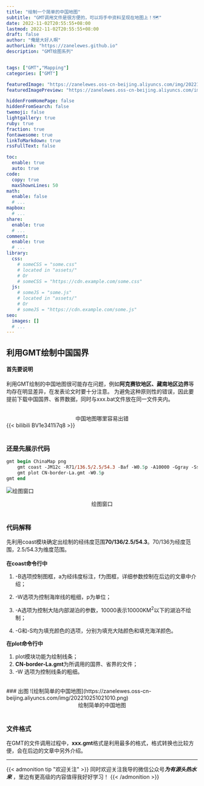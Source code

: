 ```yaml
---
title: "绘制一个简单的中国地图"
subtitle: "GMT调用文件是很方便的，可以将手中资料呈现在地图上！🗺"
date: 2022-11-02T20:55:55+08:00
lastmod: 2022-11-02T20:55:55+08:00
draft: false
author: "俺是大好人啊"
authorLink: "https://zanelewes.github.io"
description: "GMT绘图系列"


tags: ["GMT","Mapping"]
categories: ["GMT"]

featuredImage: "https://zanelewes.oss-cn-beijing.aliyuncs.com/img/202210250934310.png"
featuredImagePreview: "https://zanelewes.oss-cn-beijing.aliyuncs.com/img/202210250934310.png"

hiddenFromHomePage: false
hiddenFromSearch: false
twemoji: false
lightgallery: true
ruby: true
fraction: true
fontawesome: true
linkToMarkdown: true
rssFullText: false

toc:
  enable: true
  auto: true
code:
  copy: true
  maxShownLines: 50
math:
  enable: false
  # ...
mapbox:
  # ...
share:
  enable: true
  # ...
comment:
  enable: true
  # ...
library:
  css:
    # someCSS = "some.css"
    # located in "assets/"
    # Or
    # someCSS = "https://cdn.example.com/some.css"
  js:
    # someJS = "some.js"
    # located in "assets/"
    # Or
    # someJS = "https://cdn.example.com/some.js"
seo:
  images: []
  # ...
---
```


<!--more-->
## 利用GMT绘制中国国界
#### 首先要说明
利用GMT绘制的中国地图很可能存在问题，例如**阿克赛钦地区、藏南地区边界**等均存在明显差异，在发表论文时要十分注意。
为避免这种原则性的错误，因此要提前下载中国国界、省界数据，同时与xxx.bat文件放在同一文件夹内。  
<br><center><font face="楷体"> 中国地图哪里容易出错</font></center> 
{{< bilibili BV1e3411i7q8  >}}  
<br>


### 还是先展示代码
~~~PostScript
gmt begin ChinaMap png
    gmt coast -JM12c -R71/136.5/2.5/54.3 -Baf -W0.5p -A10000 -Ggray -Sskyblue
    gmt plot CN-border-La.gmt -W0.5p
gmt end
~~~
![绘图窗口](https://zanelewes.oss-cn-beijing.aliyuncs.com/img/202210250959312.png )   
<center><font face="楷体">绘图窗口</font></center>  
<br>

### 代码解释
先利用coast模块确定出绘制的经纬度范围**70/136/2.5/54.3**。70/136为经度范围，2.5/54.3为维度范围。  
<br>**在coast命令行中**
1. -B选项控制图框，a为经纬度标注，f为图框，详细参数控制在后边的文章中介绍；

2. -W选项为控制海岸线的粗细，p为单位；

3. -A选项为控制大陆内部湖泊的参数，10000表示10000KM<sup>2</sup>以下的湖泊不绘制；

4. -G和-S均为填充颜色的选项，分别为填充大陆颜色和填充海洋颜色。      

**在plot命令行中**
1. plot模块功能为绘制线条；
2. **CN-border-La.gmt**为所调用的国界、省界的文件；
3. -W 选项为控制线条的粗细。
<br>
### 出图
![绘制简单的中国地图](https://zanelewes.oss-cn-beijing.aliyuncs.com/img/202210251021010.png)   
<center><font face="楷体">绘制简单的中国地图</font></center>  
<br>  

### 文件格式
在GMT的文件调用过程中，**xxx.gmt**格式是利用最多的格式，格式转换也比较方便，会在后边的文章中另外介绍。  







-------------------------------------------

{{< admonition tip "欢迎关注" >}}
同时欢迎关注我导的微信公众号***为有源头热水来*** ，里边有更高级的内容值得我好好学习！
{{< /admonition >}}
